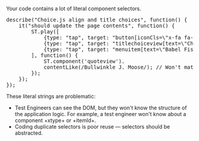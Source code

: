 Your code contains a lot of literal component selectors. 

<pre class="runnable readonly 250">
describe("Choice.js align and title choices", function() {
    it("should update the page contents", function() {
        ST.play([
            {type: "tap", target: "button[iconCls=\"x-fa fa-align-right\"]", x: 12, y: 15 }, 
            {type: "tap", target: "titlechoiceview[text=\"Choose a title\"]", x: 119, y: 8}, 
            {type: "tap", target: "menuitem[text=\"Babel Fish\"]", x: 90, y: 15 }
        ], function() {
            ST.component('quoteview').
            contentLike(/Bullwinkle J. Moose/); // Won't match
        });
    });
});</pre>

These literal strings are problematic:
- Test Engineers can see the DOM, but they won't know the structure of the application logic. For example, a test engineer won't know about a component +xtype+ or +itemId+.
- Coding duplicate selectors is poor reuse &mdash; selectors should be abstracted.
